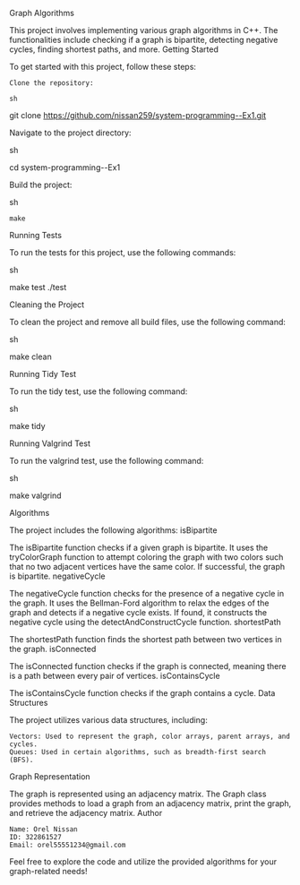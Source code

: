 Graph Algorithms

This project involves implementing various graph algorithms in C++. The functionalities include checking if a graph is bipartite, detecting negative cycles, finding shortest paths, and more.
Getting Started

To get started with this project, follow these steps:

    Clone the repository:

    sh

git clone https://github.com/nissan259/system-programming--Ex1.git

Navigate to the project directory:

sh

cd system-programming--Ex1

Build the project:

sh

    make

Running Tests

To run the tests for this project, use the following commands:

sh

make test
./test

Cleaning the Project

To clean the project and remove all build files, use the following command:

sh

make clean

Running Tidy Test

To run the tidy test, use the following command:

sh

make tidy

Running Valgrind Test

To run the valgrind test, use the following command:

sh

make valgrind

Algorithms

The project includes the following algorithms:
isBipartite

The isBipartite function checks if a given graph is bipartite. It uses the tryColorGraph function to attempt coloring the graph with two colors such that no two adjacent vertices have the same color. If successful, the graph is bipartite.
negativeCycle

The negativeCycle function checks for the presence of a negative cycle in the graph. It uses the Bellman-Ford algorithm to relax the edges of the graph and detects if a negative cycle exists. If found, it constructs the negative cycle using the detectAndConstructCycle function.
shortestPath

The shortestPath function finds the shortest path between two vertices in the graph.
isConnected

The isConnected function checks if the graph is connected, meaning there is a path between every pair of vertices.
isContainsCycle

The isContainsCycle function checks if the graph contains a cycle.
Data Structures

The project utilizes various data structures, including:

    Vectors: Used to represent the graph, color arrays, parent arrays, and cycles.
    Queues: Used in certain algorithms, such as breadth-first search (BFS).

Graph Representation

The graph is represented using an adjacency matrix. The Graph class provides methods to load a graph from an adjacency matrix, print the graph, and retrieve the adjacency matrix.
Author

    Name: Orel Nissan
    ID: 322861527
    Email: orel55551234@gmail.com

Feel free to explore the code and utilize the provided algorithms for your graph-related needs!
